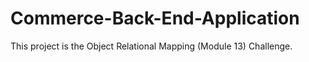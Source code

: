 # Commerce-Back-End-Application
This project is the Object Relational Mapping (Module 13) Challenge.

